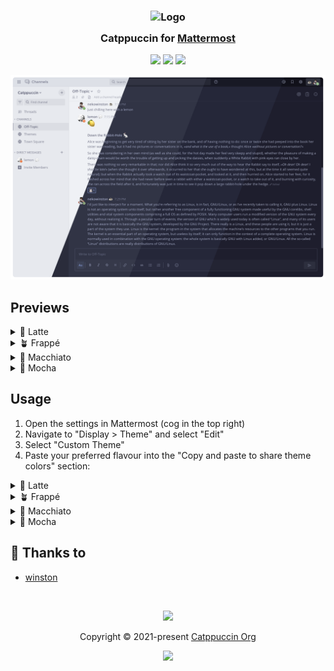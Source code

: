 <h3 align="center">
	<img src="https://raw.githubusercontent.com/catppuccin/catppuccin/main/assets/logos/exports/1544x1544_circle.png" width="100" alt="Logo"/><br/>
	<img src="https://raw.githubusercontent.com/catppuccin/catppuccin/main/assets/misc/transparent.png" height="30" width="0px"/>
	Catppuccin for <a href="https://github.com/mattermost/">Mattermost</a>
	<img src="https://raw.githubusercontent.com/catppuccin/catppuccin/main/assets/misc/transparent.png" height="30" width="0px"/>
</h3>

<p align="center">
	<a href="https://github.com/catppuccin/mattermost/stargazers"><img src="https://img.shields.io/github/stars/catppuccin/mattermost?colorA=363a4f&colorB=b7bdf8&style=for-the-badge"></a>
	<a href="https://github.com/catppuccin/mattermost/issues"><img src="https://img.shields.io/github/issues/catppuccin/mattermost?colorA=363a4f&colorB=f5a97f&style=for-the-badge"></a>
	<a href="https://github.com/catppuccin/mattermost/contributors"><img src="https://img.shields.io/github/contributors/catppuccin/mattermost?colorA=363a4f&colorB=a6da95&style=for-the-badge"></a>
</p>

<p align="center">
	<img src="./assets/preview.webp"/>
</p>

## Previews

<details>
<summary>🌻 Latte</summary>
<img src="assets/latte.webp"/>
</details>
<details>
<summary>🪴 Frappé</summary>
<img src="assets/frappe.webp"/>
</details>
<details>
<summary>🌺 Macchiato</summary>
<img src="assets/macchiato.webp"/>
</details>
<details>
<summary>🌿 Mocha</summary>
<img src="assets/mocha.webp"/>
</details>

## Usage

1. Open the settings in Mattermost (cog in the top right)
2. Navigate to "Display > Theme" and select "Edit"
3. Select "Custom Theme"
4. Paste your preferred flavour into the "Copy and paste to share theme colors"
   section:

<details>
<summary>🌻 Latte</summary>
<pre>
{"sidebarBg":"#e6e9ef","sidebarText":"#4c4f69","sidebarUnreadText":"#40a02b","sidebarTextHoverBg":"#9ca0b0","sidebarTextActiveBorder":"#9ca0b0","sidebarTextActiveColor":"#eff1f5","sidebarHeaderBg":"#dce0e8","sidebarHeaderTextColor":"#4c4f69","onlineIndicator":"#40a02b","mentionBg":"#ea76cb","awayIndicator":"#fe640b","dndIndicator":"#d20f39","mentionBj":"#dce0e8","mentionColor":"#ea76cb","centerChannelBg":"#eff1f5","centerChannelColor":"#6c6f85","newMessageSeparator":"#d20f39","linkColor":"#dc8a78","buttonBg":"#1e66f5","buttonColor":"#eff1f5","errorTextColor":"#d20f39","mentionHighlightBg":"#e6e9ef","mentionHighlightLink":"#dc8a78","codeTheme":"Monokai","sidebarTeamBarBg":"#dce0e8"}
</pre>
</details>

<details>
<summary>🪴 Frappé</summary>
<pre>
{"sidebarBg":"#292c3c","sidebarText":"#c6d0f5","sidebarUnreadText":"#a6d189","sidebarTextHoverBg":"#737994","sidebarTextActiveBorder":"#737994","sidebarTextActiveColor":"#303446","sidebarHeaderBg":"#232634","sidebarHeaderTextColor":"#c6d0f5","onlineIndicator":"#a6d189","mentionBg":"#f4b8e4","awayIndicator":"#ef9f76","dndIndicator":"#e78284","mentionBj":"#232634","mentionColor":"#f4b8e4","centerChannelBg":"#303446","centerChannelColor":"#a5adce","newMessageSeparator":"#e78284","linkColor":"#f2d5cf","buttonBg":"#8caaee","buttonColor":"#303446","errorTextColor":"#e78284","mentionHighlightBg":"#292c3c","mentionHighlightLink":"#f2d5cf","codeTheme":"Monokai","sidebarTeamBarBg":"#232634"}
</pre>
</details>

<details>
<summary>🌺 Macchiato</summary>
<pre>
{"sidebarBg":"#1e2030","sidebarText":"#cad3f5","sidebarUnreadText":"#a6da95","sidebarTextHoverBg":"#6e738d","sidebarTextActiveBorder":"#6e738d","sidebarTextActiveColor":"#24273a","sidebarHeaderBg":"#181926","sidebarHeaderTextColor":"#cad3f5","onlineIndicator":"#a6da95","mentionBg":"#f5bde6","awayIndicator":"#f5a97f","dndIndicator":"#ed8796","mentionBj":"#181926","mentionColor":"#f5bde6","centerChannelBg":"#24273a","centerChannelColor":"#a5adcb","newMessageSeparator":"#ed8796","linkColor":"#f4dbd6","buttonBg":"#8aadf4","buttonColor":"#24273a","errorTextColor":"#ed8796","mentionHighlightBg":"#1e2030","mentionHighlightLink":"#f4dbd6","codeTheme":"Monokai","sidebarTeamBarBg":"#181926"}
</pre>
</details>
<details>

<summary>🌿 Mocha</summary>
<pre>
{"sidebarBg":"#181825","sidebarText":"#cdd6f4","sidebarUnreadText":"#a6e3a1","sidebarTextHoverBg":"#6c7086","sidebarTextActiveBorder":"#6c7086","sidebarTextActiveColor":"#1e1e2e","sidebarHeaderBg":"#11111b","sidebarHeaderTextColor":"#cdd6f4","onlineIndicator":"#a6e3a1","mentionBg":"#f5c2e7","awayIndicator":"#fab387","dndIndicator":"#f38ba8","mentionBj":"#11111b","mentionColor":"#f5c2e7","centerChannelBg":"#1e1e2e","centerChannelColor":"#a6adc8","newMessageSeparator":"#f38ba8","linkColor":"#f5e0dc","buttonBg":"#89b4fa","buttonColor":"#1e1e2e","errorTextColor":"#f38ba8","mentionHighlightBg":"#181825","mentionHighlightLink":"#f5e0dc","codeTheme":"Monokai","sidebarTeamBarBg":"#11111b"}
</pre>
</details>

## 💝 Thanks to

- [winston](https://github.com/nekowinston)

&nbsp;

<p align="center">
	<img src="https://raw.githubusercontent.com/catppuccin/catppuccin/main/assets/footers/gray0_ctp_on_line.svg?sanitize=true" />
</p>

<p align="center">
	Copyright &copy; 2021-present <a href="https://github.com/catppuccin" target="_blank">Catppuccin Org</a>
</p>

<p align="center">
	<a href="https://github.com/catppuccin/catppuccin/blob/main/LICENSE"><img src="https://img.shields.io/static/v1.svg?style=for-the-badge&label=License&message=MIT&logoColor=d9e0ee&colorA=363a4f&colorB=b7bdf8"/></a>
</p>
